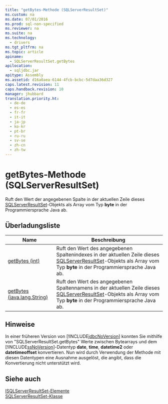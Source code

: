 ```yaml
---
title: "getBytes-Methode (SQLServerResultSet)"
ms.custom: na
ms.date: 07/01/2016
ms.prod: sql-non-specified
ms.reviewer: na
ms.suite: na
ms.technology: 
  - drivers
ms.tgt_pltfrm: na
ms.topic: article
apiname: 
  - SQLServerResultSet.getBytes
apilocation: 
  - sqljdbc.jar
apitype: Assembly
ms.assetid: d16a0aea-6144-4fcb-bcbc-5d7daa36d327
caps.latest.revision: 11
caps.handback.revision: 10
manager: jhubbard
translation.priority.ht: 
  - de-de
  - es-es
  - fr-fr
  - it-it
  - ja-jp
  - ko-kr
  - pt-br
  - ru-ru
  - sv-se
  - zh-cn
  - zh-tw
---
```

# getBytes-Methode (SQLServerResultSet)
  Ruft den Wert der angegebenen Spalte in der aktuellen Zeile dieses [SQLServerResultSet](../content/SQLServerResultSet-Class.md)\-Objekts als Array vom Typ **byte** in der Programmiersprache Java ab.  
  
## Überladungsliste  
  
|Name|Beschreibung|  
|----------|------------------|  
|[getBytes \(int\)](../content/getBytes-Method--int---SQLServerResultSet-.md)|Ruft den Wert des angegebenen Spaltenindexes in der aktuellen Zeile dieses [SQLServerResultSet](../content/SQLServerResultSet-Class.md)\-Objekts als Array vom Typ **byte** in der Programmiersprache Java ab.|  
|[getBytes \(java.lang.String\)](../content/getBytes-Method--java.lang.String---SQLServerResultSet-.md)|Ruft den Wert des angegebenen Spaltennamens in der aktuellen Zeile dieses [SQLServerResultSet](../content/SQLServerResultSet-Class.md)\-Objekts als Array vom Typ **byte** in der Programmiersprache Java ab.|  
  
## Hinweise  
 In einer früheren Version von [!INCLUDE[jdbcNoVersion](../content/includes/jdbcNoVersion_md.md)] konnten Sie mithilfe von "SQLServerResultSet.getBytes" Werte zwischen Bytearrays und dem [!INCLUDE[ssNoVersion](../content/includes/ssNoVersion_md.md)]\-Datentyp **date**, **time**, **datetime2** oder **datetimeoffset** konvertieren. Nun wird durch Verwendung der Methode mit diesen Datentypen eine Ausnahme ausgelöst, die angibt, dass die Konvertierung nicht unterstützt wird.  
  
## Siehe auch  
 [ISQLServerResultSet-Elemente](../content/SQLServerResultSet-Members.md)   
 [SQLServerResultSet-Klasse](../content/SQLServerResultSet-Class.md)  
  
  